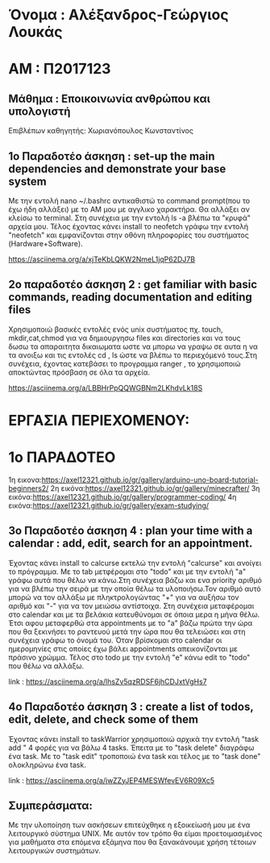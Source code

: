 # Όνομα : Αλέξανδρος-Γεώργιος Λουκάς
# ΑΜ : Π2017123
## Μάθημα : Εποικοινωνία ανθρώπου και υπολογιστή
Επιβλέπων καθηγητής: Χωριανόπουλος Κωνσταντίνος

## 1ο Παραδοτέο άσκηση : set-up the main dependencies and demonstrate your base system

Με την εντολή nano ~/.bashrc αντικαθιστώ το command prompt(που το έχω ήδη αλλάξει) με το ΑΜ μου με αγγλικο χαρακτήρα.
Θα αλλάξει αν κλείσω το terminal.
Στη συνέχεια με την εντολή ls -a βλέπω τα "κρυφά" αρχεία μου.
Τέλος έχοντας κάνει install το neofetch γράφω την εντολή "neofetch" και εμφανίζονται 
στην οθόνη πληροφορίες του συστήματος (Hardware+Software).

https://asciinema.org/a/xjTeKbLQKW2NmeL1jqP62DJ7B



## 2o παραδοτέο άσκηση 2 : get familiar with basic commands, reading documentation and editing files


Χρησιμοποιώ βασικές εντολές ενός unix συστήματος πχ. touch, mkdir,cat,chmod για να δημιουργησω files και directories και να τους δωσω
τα απαραιτητα δικαιωματα ωστε να μπορω να γραψω σε αυτα η να τα ανοιξω και τις εντολές cd , ls ώστε να βλέπω το περιεχόμενό τους.Στη 
συνέχεια, έχοντας κατεβάσει το προγραμμα ranger , το χρησιμοποιώ αποκτώντας πρόσβαση σε όλα τα αρχεία.


https://asciinema.org/a/LBBHrPpQQWGBNm2LKhdvLk18S


# ΕΡΓΑΣΙΑ ΠΕΡΙΕΧΟΜΕΝΟΥ:
# 1o ΠΑΡΑΔΟΤΕΟ

1η εικονα:https://axel12321.github.io/gr/gallery/arduino-uno-board-tutorial-beginners2/
2η εικόνα:https://axel12321.github.io/gr/gallery/minecrafter/
3η εικόνα:https://axel12321.github.io/gr/gallery/programmer-coding/
4η εικόνα:https://axel12321.github.io/gr/gallery/exam-studying/


## 3ο Παραδοτέο άσκηση 4 : plan your time with a calendar : add, edit, search for an appointment.

Έχοντας κάνει install το calcurse εκτελώ την εντολή "calcurse" και ανοίγει το πρόγραμμα.
Με το tab μετφέρομαι στο "todo" και με την εντολή "a" γράφω αυτά που θέλω να κάνω.Στη συνέχεια βάζω και ενα priority αριθμό 
για να βλέπω την σειρά με την οποία θέλω τα υλοποιήσω.Τον αριθμό αυτό μπορώ να τον αλλάξω με πληκτρολογώντας
"+" για να αυξήσω τον αριθμό και "-" για να τον μειώσω αντίστοιχα.
Στη συνέχεια μεταφέρομαι στο calendar και με τα βελάκια κατευθύνομαι σε όποια μερα η μήνα θέλω.
Έτσι αφου μεταφερθώ  στα appointments με το "a" βάζω πρώτα την ώρα που θα ξεκινήσει το ραντευού
μετά την ώρα που θα τελειώσει και στη συνέχεια γράφω το όνομά του.
Όταν βρίσκομαι στο calendar οι ημερομηνίες στις οποίες έχω βάλει appointments απεικονίζονται με πράσινο χρώμμα.
Τέλος στο todo με την εντολή "e" κάνω edit το "todo" που θέλω να αλλάξω.

link : https://asciinema.org/a/lhsZv5qzRDSF6jhCDJxtVgHs7

## 4o Παραδοτέο άσκηση 3 : create a list of todos, edit, delete, and check some of them

Έχοντας κάνει install το taskWarrior χρησιμοποιώ αρχικά την εντολή "task add " 4 φορές για να 
βάλω 4 tasks. Έπειτα με το "task delete"  διαγράφω ένα task. Με το "task edit"
τροποποιώ ένα task και τέλος με το "task done" ολοκληρώνω ένα task.

link : https://asciinema.org/a/jwZZyJEP4MESWfevEV6R09Xc5


## Συμπεράσματα: 
Με την υλοποίηση των ασκήσεων επιτεύχθηκε η εξοικείωσή μου με 
ένα λειτουργικό σύστημα UNIX. Με αυτόν τον τρόπο θα είμαι προετοιμασμένος για 
μαθήματα στα επόμενα εξάμηνα που θα ξανακάνουμε χρήση τέτοιων λειτουργικών
συστημάτων.
